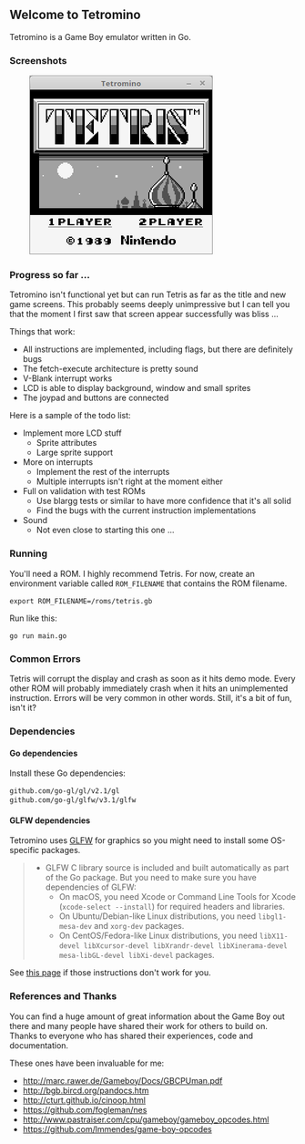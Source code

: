 ## Welcome to Tetromino

Tetromino is a Game Boy emulator written in Go.

### Screenshots

&nbsp;&nbsp;&nbsp;&nbsp;&nbsp;&nbsp;&nbsp;&nbsp;
![Tetris](screenshots/tetris-title.png)

### Progress so far ...

Tetromino isn't functional yet but can run Tetris as far as the title and new game screens. This probably seems deeply unimpressive but I can tell you that the moment I first saw that screen appear successfully was bliss ...

Things that work:

* All instructions are implemented, including flags, but there are definitely bugs
* The fetch-execute architecture is pretty sound
* V-Blank interrupt works
* LCD is able to display background, window and small sprites
* The joypad and buttons are connected

Here is a sample of the todo list:

* Implement more LCD stuff
    * Sprite attributes
    * Large sprite support
* More on interrupts
    * Implement the rest of the interrupts
    * Multiple interrupts isn't right at the moment either
* Full on validation with test ROMs
    * Use blargg tests or similar to have more confidence that it's all solid
    * Find the bugs with the current instruction implementations
* Sound
    * Not even close to starting this one ...

### Running

You'll need a ROM. I highly recommend Tetris. For now, create an environment variable called ```ROM_FILENAME``` that contains the ROM filename.

    export ROM_FILENAME=/roms/tetris.gb

Run like this:

    go run main.go

### Common Errors

Tetris will corrupt the display and crash as soon as it hits demo mode. Every other ROM will probably immediately crash when it hits an unimplemented instruction. Errors will be very common in other words. Still, it's a bit of fun, isn't it?

### Dependencies

#### Go dependencies

Install these Go dependencies:

    github.com/go-gl/gl/v2.1/gl
    github.com/go-gl/glfw/v3.1/glfw

#### GLFW dependencies

Tetromino uses [GLFW](http://www.glfw.org) for graphics so you might need to install some OS-specific packages.

> * GLFW C library source is included and built automatically as part of the Go package. But you need to make sure you have dependencies of GLFW:
> 	* On macOS, you need Xcode or Command Line Tools for Xcode (`xcode-select --install`) for required headers and libraries.
> 	* On Ubuntu/Debian-like Linux distributions, you need `libgl1-mesa-dev` and `xorg-dev` packages.
> 	* On CentOS/Fedora-like Linux distributions, you need `libX11-devel libXcursor-devel libXrandr-devel libXinerama-devel mesa-libGL-devel libXi-devel` packages.

See [this page](https://github.com/go-gl/glfw) if those instructions don't work for you.

### References and Thanks

You can find a huge amount of great information about the Game Boy out there and many people have shared their work for others to build on. Thanks to everyone who has shared their experiences, code and documentation.

These ones have been invaluable for me:
* http://marc.rawer.de/Gameboy/Docs/GBCPUman.pdf
* http://bgb.bircd.org/pandocs.htm
* http://cturt.github.io/cinoop.html
* https://github.com/fogleman/nes
* http://www.pastraiser.com/cpu/gameboy/gameboy_opcodes.html
* https://github.com/lmmendes/game-boy-opcodes
